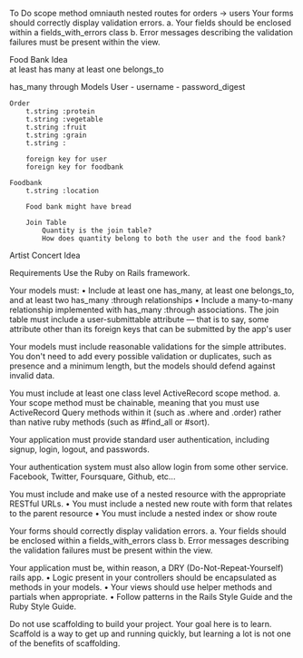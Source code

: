 To Do
    scope method
    omniauth
    nested routes for orders -> users
    Your forms should correctly display validation errors.
        a. Your fields should be enclosed within a fields_with_errors class
        b. Error messages describing the validation failures must be present within the view.


Food Bank Idea\
at least has many
at least one belongs_to

has_many through
Models
    User
        - username
        - password_digest
        
    Order
        t.string :protein
        t.string :vegetable
        t.string :fruit
        t.string :grain
        t.string :

        foreign key for user
        foreign key for foodbank
    
    Foodbank
        t.string :location

        Food bank might have bread

        Join Table
            Quantity is the join table?
            How does quantity belong to both the user and the food bank?


Artist Concert Idea


Requirements
Use the Ruby on Rails framework.

Your models must:
    • Include at least one has_many, at least one belongs_to, and at least two has_many :through relationships
    • Include a many-to-many relationship implemented with has_many :through associations. The join table must include a user-submittable attribute — that is to say, some attribute other than its foreign keys that can be submitted by the app's user

Your models must include reasonable validations for the simple attributes. You don't need to add every possible validation or duplicates, such as presence and a minimum length, but the models should defend against invalid data.

You must include at least one class level ActiveRecord scope method. a. Your scope method must be chainable, meaning that you must use ActiveRecord Query methods within it (such as .where and .order) rather than native ruby methods (such as #find_all or #sort).

Your application must provide standard user authentication, including signup, login, logout, and passwords.

Your authentication system must also allow login from some other service. Facebook, Twitter, Foursquare, Github, etc...

You must include and make use of a nested resource with the appropriate RESTful URLs.
    • You must include a nested new route with form that relates to the parent resource
    • You must include a nested index or show route

Your forms should correctly display validation errors.
    a. Your fields should be enclosed within a fields_with_errors class
    b. Error messages describing the validation failures must be present within the view.

Your application must be, within reason, a DRY (Do-Not-Repeat-Yourself) rails app.
    • Logic present in your controllers should be encapsulated as methods in your models.
    • Your views should use helper methods and partials when appropriate.
    • Follow patterns in the Rails Style Guide and the Ruby Style Guide.

Do not use scaffolding to build your project. Your goal here is to learn. Scaffold is a way to get up and running quickly, but learning a lot is not one of the benefits of scaffolding.